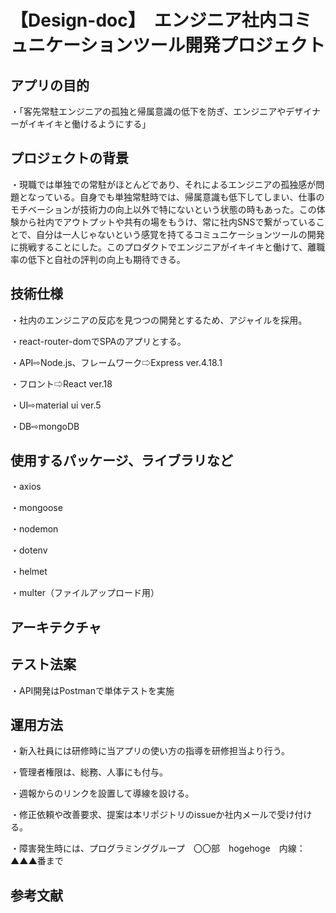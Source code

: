 # 【Design-doc】　エンジニア社内コミュニケーションツール開発プロジェクト


## アプリの目的

・「客先常駐エンジニアの孤独と帰属意識の低下を防ぎ、エンジニアやデザイナーがイキイキと働けるようにする」

## プロジェクトの背景

・現職では単独での常駐がほとんどであり、それによるエンジニアの孤独感が問題となっている。自身でも単独常駐時では、帰属意識も低下してしまい、仕事のモチベーションが技術力の向上以外で特にないという状態の時もあった。この体験から社内でアウトプットや共有の場をもうけ、常に社内SNSで繋がっていることで、自分は一人じゃないという感覚を持てるコミュニケーションツールの開発に挑戦することにした。このプロダクトでエンジニアがイキイキと働けて、離職率の低下と自社の評判の向上も期待できる。

## 技術仕様

・社内のエンジニアの反応を見つつの開発とするため、アジャイルを採用。

・react-router-domでSPAのアプリとする。

・API⇨Node.js、フレームワーク⇨Express ver.4.18.1

・フロント⇨React ver.18

・UI⇨material ui ver.5

・DB⇨mongoDB



## 使用するパッケージ、ライブラリなど
・axios

・mongoose

・nodemon

・dotenv

・helmet

・multer（ファイルアップロード用）

## アーキテクチャ

## テスト法案
・API開発はPostmanで単体テストを実施

## 運用方法
・新入社員には研修時に当アプリの使い方の指導を研修担当より行う。

・管理者権限は、総務、人事にも付与。

・週報からのリンクを設置して導線を設ける。

・修正依頼や改善要求、提案は本リポジトリのissueか社内メールで受け付ける。

・障害発生時には、プログラミンググループ　〇〇部　hogehoge　内線：▲▲▲番まで

## 参考文献


